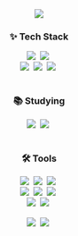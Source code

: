 <div align="center">
  <img src="https://capsule-render.vercel.app/api?type=waving&height=250&color=gradient&text=dayeons%20github&textBg=false&fontSize=40&fontAlignY=38">
  <h3>✨ Tech Stack</h3>
  <div>
    <img src="https://img.shields.io/badge/Vue-4fc08d.svg?style=flat&logo=vue.js&logoColor=fff">&nbsp
    <img src="https://img.shields.io/badge/react-20232a.svg?style=flat&logo=react&logoColor=61DAFB" />&nbsp
  </div>
  <div>
    <img src="https://img.shields.io/badge/javascript-F7DF1E.svg?style=flat&logo=javascript&logoColor=20232a" />&nbsp
    <img src="https://img.shields.io/badge/html5-E34F26.svg?style=flat&logo=html5&logoColor=white" />&nbsp
    <img src="https://img.shields.io/badge/css3-1572B6.svg?style=flat&logo=css3&logoColor=white" />&nbsp
  </div>
  <br>
  <h3>📚 Studying</h3>
  <div>
    <img src="https://img.shields.io/badge/javascript-F7DF1E.svg?style=flat&logo=javascript&logoColor=20232a" />&nbsp
    <img src="https://img.shields.io/badge/typescript-007ACC.svg?style=flat&logo=typescript&logoColor=white" />&nbsp
  </div>
  <br>
  <h3>🛠 Tools</h3>
  <div>
    <img src="https://img.shields.io/badge/git-F05033.svg?style=flat&logo=git&logoColor=white" />&nbsp
    <img src="https://img.shields.io/badge/github-181717.svg?style=flat&logo=github&logoColor=white" />&nbsp
    <img src="https://img.shields.io/badge/subversion-809CC9.svg?style=flat&logo=subversion&logoColor=white" />&nbsp
  </div>
  <div>
    <img src="https://img.shields.io/badge/Notion-F3F3F3.svg?style=flat&logo=notion&logoColor=black" />&nbsp
    <img src="https://img.shields.io/badge/jira-0052CC.svg?style=flat&logo=jira&logoColor=white" />&nbsp
    <img src="https://img.shields.io/badge/confluence-172B4D.svg?style=flat&logo=confluence&logoColor=white" />&nbsp
  </div>
  <div>
    <img src="https://img.shields.io/badge/adobe%20photoshop-08253c.svg?style=flat&logo=adobe%20photoshop&logoColor=37abff" />&nbsp
    <img src="https://img.shields.io/badge/figma-F24E1E.svg?style=flat&logo=figma&logoColor=white" />&nbsp
  </div>
  <br>
  <div>
    <img src="https://img.shields.io/badge/VSCode-2C2C32.svg?style=flat&logo=visual-studio-code&logoColor=22ABF3" />&nbsp
    <img src="https://img.shields.io/badge/gulp-CF4647.svg?style=flat&logo=gulp&logoColor=white" />&nbsp
  </div>
</div>


